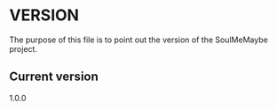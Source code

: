 # VERSION

The purpose of this file is to point out the version of the SoulMeMaybe
project.

## Current version

1.0.0
